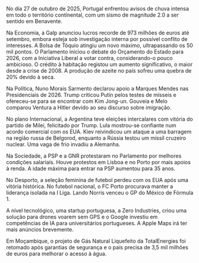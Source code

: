 No dia 27 de outubro de 2025, Portugal enfrentou avisos de chuva intensa em todo o território continental, com um sismo de magnitude 2.0 a ser sentido em Benavente.

Na Economia, a Galp anunciou lucros recorde de 973 milhões de euros até setembro, embora esteja sob investigação interna por possível conflito de interesses. A Bolsa de Tóquio atingiu um novo máximo, ultrapassando os 50 mil pontos. O Parlamento iniciou o debate do Orçamento do Estado para 2026, com a Iniciativa Liberal a votar contra, considerando-o pouco ambicioso. O crédito à habitação registou um aumento significativo, o maior desde a crise de 2008. A produção de azeite no país sofreu uma quebra de 20% devido à seca.

Na Política, Nuno Morais Sarmento declarou apoio a Marques Mendes nas Presidenciais de 2026. Trump criticou Putin pelos testes de mísseis e ofereceu-se para se encontrar com Kim Jong-un. Gouveia e Melo comparou Ventura a Hitler devido ao seu discurso sobre imigração.

No plano Internacional, a Argentina teve eleições intercalares com vitória do partido de Milei, felicitado por Trump. Lula mostrou-se confiante num acordo comercial com os EUA. Kiev reivindicou um ataque a uma barragem na região russa de Belgorod, enquanto a Rússia testou um míssil cruzeiro nuclear. Uma vaga de frio invadiu a Alemanha.

Na Sociedade, a PSP e a GNR protestaram no Parlamento por melhores condições salariais. Houve protestos em Lisboa e no Porto por mais apoios à renda. A idade máxima para entrar na PSP aumentou para 35 anos.

No Desporto, a seleção feminina de futebol perdeu com os EUA após uma vitória histórica. No futebol nacional, o FC Porto procurava manter a liderança isolada na I Liga. Lando Norris venceu o GP do México de Fórmula 1.

A nível tecnológico, uma startup portuguesa, a Zero Industries, criou uma solução para drones voarem sem GPS e o Google investiu em competências de IA para universitários portugueses. A Apple Maps irá ter mais anúncios brevemente.

Em Moçambique, o projeto de Gás Natural Liquefeito da TotalEnergies foi retomado após garantias de segurança e o país precisa de 3,5 mil milhões de euros para melhorar o acesso à água.